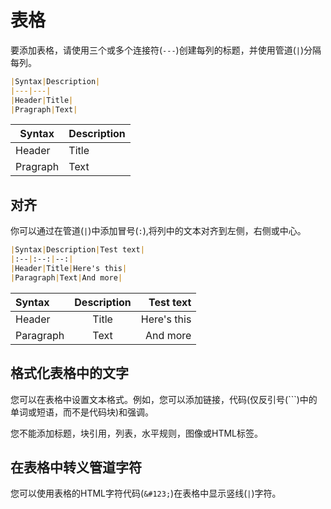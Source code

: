 # 表格

要添加表格，请使用三个或多个连接符(`---`)创建每列的标题，并使用管道(`|`)分隔每列。

```markdown
|Syntax|Description|
|---|---|
|Header|Title|
|Pragraph|Text|
```

|Syntax|Description|
|---|---|
|Header|Title|
|Pragraph|Text|

## 对齐

你可以通过在管道(`|`)中添加冒号(`:`),将列中的文本对齐到左侧，右侧或中心。

```markdown
|Syntax|Description|Test text|
|:--|:--:|--:|
|Header|Title|Here's this|
|Paragraph|Text|And more|
```

|Syntax|Description|Test text|
|:--|:--:|--:|
|Header|Title|Here's this|
|Paragraph|Text|And more|

## 格式化表格中的文字

您可以在表格中设置文本格式。例如，您可以添加链接，代码(仅反引号(```)中的单词或短语，而不是代码块)和强调。

您不能添加标题，块引用，列表，水平规则，图像或HTML标签。

## 在表格中转义管道字符

您可以使用表格的HTML字符代码(`&#123;`)在表格中显示竖线(`|`)字符。

